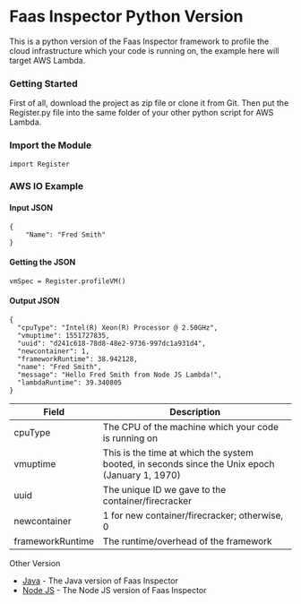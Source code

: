 ﻿# Faas Inspector Python VersionThis is a python version of the Faas Inspector framework to profile the cloud infrastructure which your code is running on, the example here will target AWS Lambda.### Getting StartedFirst of all, download the project as zip file or clone it from Git. Then put the Register.py file into the same folder of your other python script for AWS Lambda.### Import the Module```import Register```### AWS IO Example#### Input JSON```{	"Name": "Fred Smith"}```#### Getting the JSON```vmSpec = Register.profileVM()```#### Output JSON```{  "cpuType": "Intel(R) Xeon(R) Processor @ 2.50GHz",  "vmuptime": 1551727835,  "uuid": "d241c618-78d8-48e2-9736-997dc1a931d4",  "newcontainer": 1,  "frameworkRuntime": 38.942128,  "name": "Fred Smith",  "message": "Hello Fred Smith from Node JS Lambda!",  "lambdaRuntime": 39.340805}```| **Field** | **Description** || --------- | --------------- || cpuType | The CPU of the machine which your code is running on|| vmuptime | This is the time at which the system booted, in seconds since the Unix epoch (January 1, 1970)|| uuid | The unique ID we gave to the container/firecracker|| newcontainer | 1 for new container/firecracker; otherwise, 0|| frameworkRuntime | The runtime/overhead of the framework|Other Version* [Java](https://github.com/wlloyduw/faas_inspector) - The Java version of Faas Inspector* [Node JS](https://github.com/shuwen123/Faas_Inspector_NodeJS) - The Node JS version of Faas Inspector